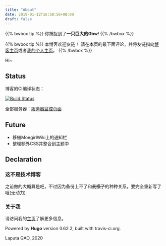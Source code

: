 ```yaml
---
title: "About"
date: 2019-01-12T16:58:56+08:00
draft: false
---
```


{{% bwbox tip %}}
你捕捉到了**一只巨大的Gbw**!
{{% /bwbox %}}

{{% bwbox tip %}}
本博客欢迎友链！
请在本页的最下面评论，并将友链指向[博客主页](https://gblog.shaloc.site)或者[我的个人主页](https://www.shaloc.site)。
{{% /bwbox %}}

Hi~

## Status

博客的CI编译状态：

[![Build Status](https://travis-ci.com/Shaloc/blog_hugo.svg?branch=master)](https://travis-ci.com/Shaloc/blog_hugo)

全部服务器：[服务器监控页面](https://status.shaloc.site)

## Future

- 移植MoegirlWiki上的通知栏
- 整理额外CSS并整合到主题中

## Declaration

### 这不是技术博客

之前做的大概算是吧，不过因为备份上不了和~~我摸了~~的种种关系，要完全重新写了哦(无动力)

### 关于我

请访问我的[主页](https://www.shaloc.site)了解更多信息。

Powered by **Hugo** version 0.62.2, built with travis-ci.org.

Laputa GAO, 2020
